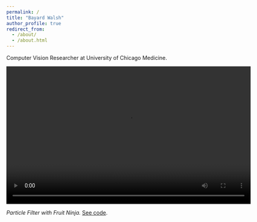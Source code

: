 ```yaml
---
permalink: /
title: "Bayard Walsh"
author_profile: true
redirect_from: 
  - /about/
  - /about.html
---
```


Computer Vision Researcher at University of Chicago Medicine.

<video width="640" height="360" controls>
  <source src="http://bkwalsh.github.io/files/cursor50.mp4" type="video/mp4">
  Your browser does not support the video tag.
</video>

_Particle Filter with Fruit Ninja._ [See code](https://github.com/bkwalsh/Autonomous-Lab-HW-/tree/main/hw4/SDL_Fruit_Ninja "fruitninja").

